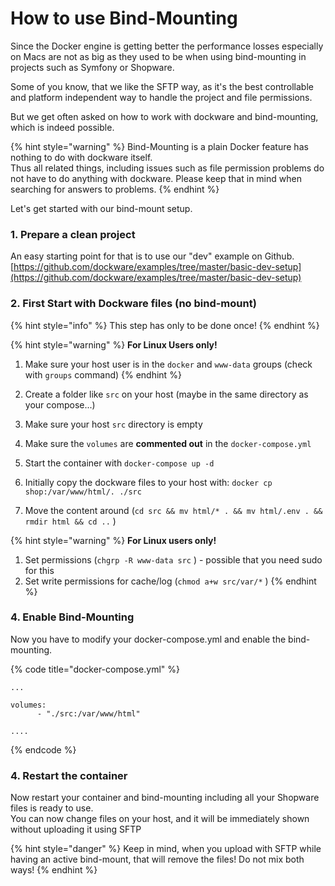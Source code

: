# How to use Bind-Mounting

Since the Docker engine is getting better the performance losses especially on Macs are not as big as they used to be when using bind-mounting in projects such as Symfony or Shopware.  
  
Some of you know, that we like the SFTP way, as it's the best controllable and platform independent way to handle the project and file permissions.

But we get often asked on how to work with dockware and bind-mounting, which is indeed possible.

{% hint style="warning" %}
Bind-Mounting is a plain Docker feature has nothing to do with dockware itself.  
Thus all related things, including issues such as file permission problems do not have to do anything with dockware. Please keep that in mind when searching for answers to problems.
{% endhint %}

Let's get started with our bind-mount setup.



### 1. Prepare a clean project 

An easy starting point for that is to use our "dev" example on Github. [https://github.com/dockware/examples/tree/master/basic-dev-setup](https://github.com/dockware/examples/tree/master/basic-dev-setup)

### 2. First Start with Dockware files \(no bind-mount\)

{% hint style="info" %}
This step has only to be done once!
{% endhint %}

{% hint style="warning" %}
**For Linux Users only!**

1. Make sure your host user is in the `docker` and `www-data` groups \(check with `groups` command\)
{% endhint %}

1. Create a folder like `src` on your host \(maybe in the same directory as your compose...\)
2. Make sure your host `src` directory is empty
3. Make sure the `volumes` are **commented out** in the `docker-compose.yml`
4. Start the container with `docker-compose up -d`
5. Initially copy the dockware files to your host with: `docker cp shop:/var/www/html/. ./src`
6. Move the content around \(`cd src && mv html/* . && mv html/.env . && rmdir html && cd ..` \)

{% hint style="warning" %}
**For Linux users only!**

1. Set permissions \(`chgrp -R www-data src` \) - possible that you need sudo for this
2. Set write permissions for cache/log \(`chmod a+w src/var/*` \)
{% endhint %}

### 4. Enable Bind-Mounting

Now you have to modify your docker-compose.yml and enable the bind-mounting.

{% code title="docker-compose.yml" %}
```text
...

volumes:
      - "./src:/var/www/html"
      
....
```
{% endcode %}

### 4. Restart the container

Now restart your container and bind-mounting including all your Shopware files is ready to use.  
You can now change files on your host, and it will be immediately shown without uploading it using SFTP

{% hint style="danger" %}
Keep in mind, when you upload with SFTP while having an active bind-mount, that will remove the files! Do not mix both ways!
{% endhint %}



